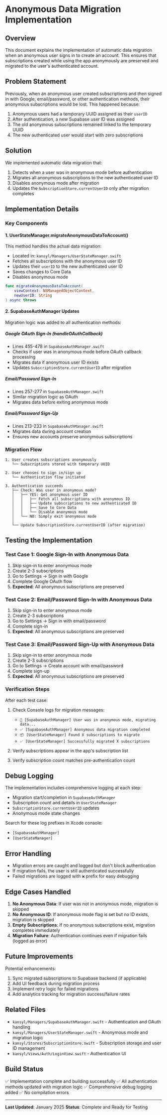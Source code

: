 # Anonymous Data Migration Implementation

## Overview
This document explains the implementation of automatic data migration when an anonymous user signs in to create an account. This ensures that subscriptions created while using the app anonymously are preserved and migrated to the user's authenticated account.

## Problem Statement
Previously, when an anonymous user created subscriptions and then signed in with Google, email/password, or other authentication methods, their anonymous subscriptions would be lost. This happened because:

1. Anonymous users had a temporary UUID assigned as their `userID`
2. After authentication, a new Supabase user ID was assigned
3. The old anonymous subscriptions remained linked to the temporary UUID
4. The new authenticated user would start with zero subscriptions

## Solution
We implemented automatic data migration that:
1. Detects when a user was in anonymous mode before authentication
2. Migrates all anonymous subscriptions to the new authenticated user ID
3. Disables anonymous mode after migration
4. Updates the `SubscriptionStore.currentUserID` only after migration completes

## Implementation Details

### Key Components

#### 1. UserStateManager.migrateAnonymousDataToAccount()
This method handles the actual data migration:
- Located in: `kansyl/Managers/UserStateManager.swift`
- Fetches all subscriptions with the anonymous user ID
- Updates their `userID` to the new authenticated user ID
- Saves changes to Core Data
- Disables anonymous mode

```swift
func migrateAnonymousDataToAccount(
    viewContext: NSManagedObjectContext,
    newUserID: String
) async throws
```

#### 2. SupabaseAuthManager Updates
Migration logic was added to all authentication methods:

##### Google OAuth Sign-In (handleOAuthCallback)
- Lines 455-478 in `SupabaseAuthManager.swift`
- Checks if user was in anonymous mode before OAuth callback processing
- Migrates data if anonymous user ID exists
- Updates `SubscriptionStore.currentUserID` after migration

##### Email/Password Sign-In
- Lines 257-277 in `SupabaseAuthManager.swift`
- Similar migration logic as OAuth
- Migrates data before exiting anonymous mode

##### Email/Password Sign-Up
- Lines 213-233 in `SupabaseAuthManager.swift`
- Migrates data during account creation
- Ensures new accounts preserve anonymous subscriptions

### Migration Flow

```
1. User creates subscriptions anonymously
   └── Subscriptions stored with temporary UUID

2. User chooses to sign in/sign up
   └── Authentication flow initiated

3. Authentication succeeds
   ├── Check: Was user in anonymous mode?
   │   ├── YES: Get anonymous user ID
   │   │   ├── Fetch all subscriptions with anonymous ID
   │   │   ├── Update subscriptions to new authenticated ID
   │   │   ├── Save to Core Data
   │   │   └── Disable anonymous mode
   │   └── NO: Simply exit anonymous mode
   │
   └── Update SubscriptionStore.currentUserID (after migration)
```

## Testing the Implementation

### Test Case 1: Google Sign-In with Anonymous Data
1. Skip sign-in to enter anonymous mode
2. Create 2-3 subscriptions
3. Go to Settings → Sign in with Google
4. Complete Google OAuth flow
5. **Expected**: All anonymous subscriptions are preserved

### Test Case 2: Email/Password Sign-In with Anonymous Data
1. Skip sign-in to enter anonymous mode
2. Create 2-3 subscriptions
3. Go to Settings → Sign in with email/password
4. Complete sign-in
5. **Expected**: All anonymous subscriptions are preserved

### Test Case 3: Email/Password Sign-Up with Anonymous Data
1. Skip sign-in to enter anonymous mode
2. Create 2-3 subscriptions
3. Go to Settings → Create account with email/password
4. Complete sign-up
5. **Expected**: All anonymous subscriptions are preserved

### Verification Steps
After each test case:
1. Check Console logs for migration messages:
   - `🔄 [SupabaseAuthManager] User was in anonymous mode, migrating data...`
   - `✅ [SupabaseAuthManager] Anonymous data migration completed`
   - `📦 [UserStateManager] Found X subscriptions to migrate`
   - `✅ [UserStateManager] Successfully migrated X subscriptions`

2. Verify subscriptions appear in the app's subscription list
3. Verify subscription count matches pre-authentication count

## Debug Logging
The implementation includes comprehensive logging at each step:

- Migration start/completion in `SupabaseAuthManager`
- Subscription count and details in `UserStateManager`
- `SubscriptionStore.currentUserID` updates
- Anonymous mode state changes

Search for these log prefixes in Xcode console:
- `[SupabaseAuthManager]`
- `[UserStateManager]`

## Error Handling
- Migration errors are caught and logged but don't block authentication
- If migration fails, the user is still authenticated successfully
- Failed migrations are logged with `❌` prefix for easy debugging

## Edge Cases Handled

1. **No Anonymous Data**: If user was not in anonymous mode, migration is skipped
2. **No Anonymous ID**: If anonymous mode flag is set but no ID exists, migration is skipped
3. **Empty Subscriptions**: If no anonymous subscriptions exist, migration completes immediately
4. **Migration Failure**: Authentication continues even if migration fails (logged as error)

## Future Improvements

Potential enhancements:
1. Sync migrated subscriptions to Supabase backend (if applicable)
2. Add UI feedback during migration process
3. Implement retry logic for failed migrations
4. Add analytics tracking for migration success/failure rates

## Related Files
- `kansyl/Managers/SupabaseAuthManager.swift` - Authentication and OAuth handling
- `kansyl/Managers/UserStateManager.swift` - Anonymous mode and migration logic
- `kansyl/Stores/SubscriptionStore.swift` - Subscription storage and user ID management
- `kansyl/Views/Auth/LoginView.swift` - Authentication UI

## Build Status
✅ Implementation complete and building successfully
✅ All authentication methods updated with migration logic
✅ Comprehensive debug logging added
✅ No compilation errors

---
**Last Updated**: January 2025
**Status**: Complete and Ready for Testing
